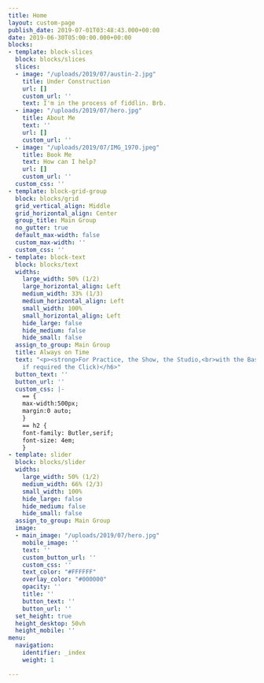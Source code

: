 ```yaml
---
title: Home
layout: custom-page
publish_date: 2019-07-01T03:48:43.000+00:00
date: 2019-06-30T05:00:00.000+00:00
blocks:
- template: block-slices
  block: blocks/slices
  slices:
  - image: "/uploads/2019/07/austin-2.jpg"
    title: Under Construction
    url: []
    custom_url: ''
    text: I'm in the process of fiddlin. Brb.
  - image: "/uploads/2019/07/hero.jpg"
    title: About Me
    text: ''
    url: []
    custom_url: ''
  - image: "/uploads/2019/07/IMG_1970.jpeg"
    title: Book Me
    text: How can I help?
    url: []
    custom_url: ''
  custom_css: ''
- template: block-grid-group
  block: blocks/grid
  grid_vertical_align: Middle
  grid_horizontal_align: Center
  group_title: Main Group
  no_gutter: true
  default_max-width: false
  custom_max-width: ''
  custom_css: ''
- template: block-text
  block: blocks/text
  widths:
    large_width: 50% (1/2)
    large_horizontal_align: Left
    medium_width: 33% (1/3)
    medium_horizontal_align: Left
    small_width: 100%
    small_horizontal_align: Left
    hide_large: false
    hide_medium: false
    hide_small: false
  assign_to_group: Main Group
  title: Always on Time
  text: "<p><strong>For Practice, the Show, the Studio,<br>with the Bass Player</strong></p><h6>(and
    if required the Click)</h6>"
  button_text: ''
  button_url: ''
  custom_css: |-
    == {
    max-width:500px;
    margin:0 auto;
    }
    == h2 {
    font-family: Butler,serif;
    font-size: 4em;
    }
- template: slider
  block: blocks/slider
  widths:
    large_width: 50% (1/2)
    medium_width: 66% (2/3)
    small_width: 100%
    hide_large: false
    hide_medium: false
    hide_small: false
  assign_to_group: Main Group
  image:
  - main_image: "/uploads/2019/07/hero.jpg"
    mobile_image: ''
    text: ''
    custom_button_url: ''
    custom_css: ''
    text_color: "#FFFFFF"
    overlay_color: "#000000"
    opacity: ''
    title: ''
    button_text: ''
    button_url: ''
  set_height: true
  height_desktop: 50vh
  height_mobile: ''
menu:
  navigation:
    identifier: _index
    weight: 1

---
```

